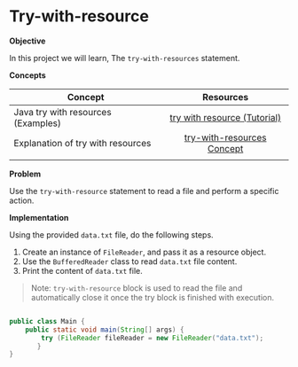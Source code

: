 # Try-with-resource



**Objective**

 In this project we will learn, The `try-with-resources` statement.

**Concepts**

| Concept   |      Resources      |
|----------|:-------------:|
|Java try with resources (Examples)| [try with resource (Tutorial)](https://www.youtube.com/watch?v=Cd-psBep2f4)|
|Explanation of try with resources|[try-with-resources Concept](https://javabeginnerstutorial.com/core-java-tutorial/exception-handling-try-resources/)|
|||


**Problem**

Use the `try-with-resource` statement to read a file and perform a specific action.

**Implementation**

Using the provided `data.txt` file, do the following steps.
1. Create an instance of `FileReader`, and pass it as a resource object.
2. Use the `BufferedReader` class to read `data.txt` file content.
3. Print the content of `data.txt` file.

> Note: `try-with-resource` block is used to read the file and automatically close it once the try block is finished with execution.


  
```Java

public class Main {
    public static void main(String[] args) {
        try (FileReader fileReader = new FileReader("data.txt");
       }
}

```
